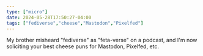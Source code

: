 ```yaml
---
type: ["micro"]
date: 2024-05-28T17:50:27-04:00
tags: ["fediverse","cheese","Mastodon","Pixelfed"]
---
```

My brother misheard "fediverse" as "feta-verse" on a podcast, and I'm now soliciting your best cheese puns for Mastodon, Pixelfed, etc.
